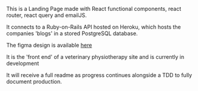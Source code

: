 This is a Landing Page made with React functional components, react router, react query and emailJS.

It connects to a Ruby-on-Rails API hosted on Heroku, which hosts the companies 'blogs' in a stored PostgreSQL database.

The figma design is available <a href="https://www.figma.com/file/kdbXeIOHiAobvLZsQX4hB9/MVP---Maddie-Veterinary-Physiotherapy?node-id=0%3A1&t=T0LsNwlW0B7L70nf-1">here</a>

It is the 'front end' of a veterinary physiotherapy site and is currently in development

It will receive a full readme as progress continues alongside a TDD to fully document production.
